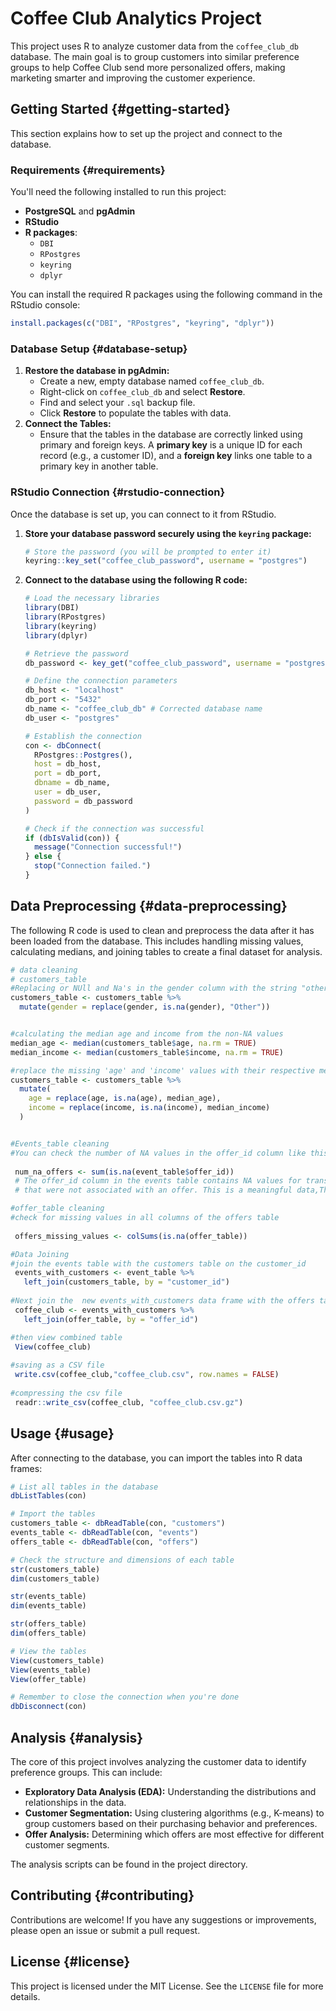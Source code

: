 # Coffee Club Analytics Project

This project uses R to analyze customer data from the `coffee_club_db` database. The main goal is to group customers into similar preference groups to help Coffee Club send more personalized offers, making marketing smarter and improving the customer experience.

## Getting Started {#getting-started}

This section explains how to set up the project and connect to the database.

### Requirements {#requirements}

You'll need the following installed to run this project:

-   **PostgreSQL** and **pgAdmin**
-   **RStudio**
-   **R packages**:
    -   `DBI`
    -   `RPostgres`
    -   `keyring`
    -   `dplyr`

You can install the required R packages using the following command in the RStudio console:

``` r
install.packages(c("DBI", "RPostgres", "keyring", "dplyr"))
```

### Database Setup {#database-setup}

1.  **Restore the database in pgAdmin:**
    -   Create a new, empty database named `coffee_club_db`.
    -   Right-click on `coffee_club_db` and select **Restore**.
    -   Find and select your `.sql` backup file.
    -   Click **Restore** to populate the tables with data.
2.  **Connect the Tables:**
    -   Ensure that the tables in the database are correctly linked using primary and foreign keys. A **primary key** is a unique ID for each record (e.g., a customer ID), and a **foreign key** links one table to a primary key in another table.

### RStudio Connection {#rstudio-connection}

Once the database is set up, you can connect to it from RStudio.

1.  **Store your database password securely using the `keyring` package:**

    ``` r
    # Store the password (you will be prompted to enter it)
    keyring::key_set("coffee_club_password", username = "postgres")
    ```

2.  **Connect to the database using the following R code:**

    ``` r
    # Load the necessary libraries
    library(DBI)
    library(RPostgres)
    library(keyring)
    library(dplyr)

    # Retrieve the password
    db_password <- key_get("coffee_club_password", username = "postgres")

    # Define the connection parameters
    db_host <- "localhost"
    db_port <- "5432"
    db_name <- "coffee_club_db" # Corrected database name
    db_user <- "postgres"

    # Establish the connection
    con <- dbConnect(
      RPostgres::Postgres(),
      host = db_host,
      port = db_port,
      dbname = db_name,
      user = db_user,
      password = db_password
    )

    # Check if the connection was successful
    if (dbIsValid(con)) {
      message("Connection successful!")
    } else {
      stop("Connection failed.")
    }
    ```

## Data Preprocessing {#data-preprocessing}

The following R code is used to clean and preprocess the data after it has been loaded from the database. This includes handling missing values, calculating medians, and joining tables to create a final dataset for analysis.

``` r
# data cleaning
# customers_table 
#Replacing or NUll and Na's in the gender column with the string "others"
customers_table <- customers_table %>%
  mutate(gender = replace(gender, is.na(gender), "Other"))


#calculating the median age and income from the non-NA values
median_age <- median(customers_table$age, na.rm = TRUE)
median_income <- median(customers_table$income, na.rm = TRUE)

#replace the missing 'age' and 'income' values with their respective medians
customers_table <- customers_table %>%
  mutate(
    age = replace(age, is.na(age), median_age),
    income = replace(income, is.na(income), median_income)
  )


#Events_table cleaning
#You can check the number of NA values in the offer_id column like this
 
 num_na_offers <- sum(is.na(event_table$offer_id))
 # The offer_id column in the events table contains NA values for transactions
 # that were not associated with an offer. This is a meaningful data,Therefore, we will not change these values.

#offer_table cleaning
#check for missing values in all columns of the offers table
   
 offers_missing_values <- colSums(is.na(offer_table))

#Data Joining
#join the events table with the customers table on the customer_id
 events_with_customers <- event_table %>%
   left_join(customers_table, by = "customer_id")
 
#Next join the  new events_with_customers data frame with the offers table
 coffee_club <- events_with_customers %>%
   left_join(offer_table, by = "offer_id")

#then view combined table
 View(coffee_club)
 
#saving as a CSV file
 write.csv(coffee_club,"coffee_club.csv", row.names = FALSE)
 
#compressing the csv file
 readr::write_csv(coffee_club, "coffee_club.csv.gz")
```

## Usage {#usage}

After connecting to the database, you can import the tables into R data frames:

``` r
# List all tables in the database
dbListTables(con)

# Import the tables
customers_table <- dbReadTable(con, "customers")
events_table <- dbReadTable(con, "events")
offers_table <- dbReadTable(con, "offers")

# Check the structure and dimensions of each table
str(customers_table)
dim(customers_table)

str(events_table)
dim(events_table)

str(offers_table)
dim(offers_table)

# View the tables
View(customers_table)
View(events_table)
View(offer_table)

# Remember to close the connection when you're done
dbDisconnect(con)
```

## Analysis {#analysis}

The core of this project involves analyzing the customer data to identify preference groups. This can include:

-   **Exploratory Data Analysis (EDA):** Understanding the distributions and relationships in the data.
-   **Customer Segmentation:** Using clustering algorithms (e.g., K-means) to group customers based on their purchasing behavior and preferences.
-   **Offer Analysis:** Determining which offers are most effective for different customer segments.

The analysis scripts can be found in the project directory.

## Contributing {#contributing}

Contributions are welcome! If you have any suggestions or improvements, please open an issue or submit a pull request.

## License {#license}

This project is licensed under the MIT License. See the `LICENSE` file for more details.

